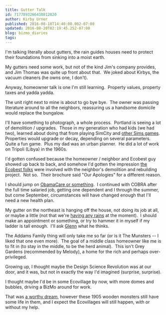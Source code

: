 ```yaml
---
title: Gutter Talk
id: 7177893266410812820
author: Kirby Urner
published: 2016-08-18T14:40:00.002-07:00
updated: 2016-08-20T02:19:45.252-07:00
blog: bizmo_diaries
tags: 
---
```


I'm talking literally about gutters, the rain guides houses need to protect their foundations from sinking into a moist earth.

My gutters need some work, but not of the kind Jim's company provides, and Jim Thomas was quite up front about that.  We joked about Kirbys, the vacuum cleaners (he owns one, I don't).

Anyway, homeowner talk is one I'm still learning.  Property values, property taxes and yadda yadda.

The unit right next to mine is about to go bye bye.  The owner was passing literature around to all the neighbors, reassuring us a handsome domicile would replace the bungalow.

I'll have something to photograph, a whole process.  Portland is seeing a lot of demolition / upgrades.  Those in my generation who had kids (we had two), learned about doing that from playing SimCity and [other Sims games](http://controlroom.blogspot.com/2013/01/sim-farm.html).  Properties would upgrade or decay, depending on several parameters.  Quite a fun game.  Plus my dad was an urban planner.  He did a lot of work on Tripoli (Libya) in the 1960s.

I'd gotten confused because the homeowner / neighbor and Ecobest guy showed up back to back, and somehow I'd gotten the impression [the Ecobest folks](http://www.ecobesthi.com/) were involved with the neighbor's demolition and rebuilding project.  Not so.  Their brochure said "Our Apologies" for a different reason. 

I should jump on [ObamaCare or something](http://worldgame.blogspot.com/2016/08/yakking-about-health-plans.html).  I continued with COBRA after the full time salaried job, getting one dependent and I through the summer, but come September, circumstances will have changed enough that I'll need a new health plan.

My gutter on the northeast is hanging off the house, not doing its job at all, or maybe a little (not that we're [having any rains](http://mybizmo.blogspot.com/2016/08/heat-wave.html) at the moment).  I should make an appointment or something, or try to hammer it in myself if my ladder is tall enough.  I'll ask [Glenn](http://worldgame.blogspot.com/2006/03/global-matrix-wanderers-meeting.html) what he thinks.

The Addams Family thing will only take me so far (or is it The Munsters -- I liked that one even more).  The goal of a middle class homeowner like me is to fit in (to stay in the middle, to be the herd animal).  This isn't Grey Gardens (recommended by Melody), a home for the rich and perhaps over-privileged.

Growing up, I thought maybe the Design Science Revolution was at our door, and it was, but not in exactly the way I'd imagined (surprise, surprise).

I thought maybe I'd be in some Ecovillage by now, with more domes and bubbles, driving a BizMo around for work.

That was [a worthy dream](http://mybizmo.blogspot.com/2007/04/ecovillage-update-synergeo-33452.html), however these 1905 wooden monsters still have some life in them, and I expect the Ecovillages will still happen, with or without my help. 

[](https://www.flickr.com/photos/kirbyurner/28698053200/in/dateposted-public/)